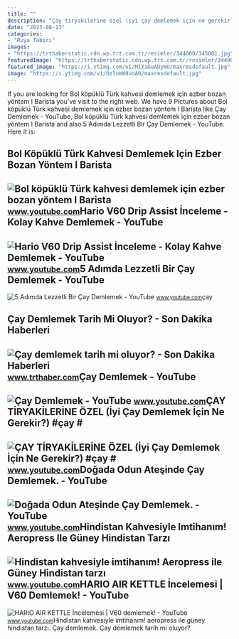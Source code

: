 ```yaml
---
title: ""
description: "Çay ti̇ryaki̇leri̇ne özel (i̇yi çay demlemek i̇çin ne gerekir?) #çay #"
date: "2023-08-13"
categories:
- "Ruya Tabiri"
images:
- "https://trthaberstatic.cdn.wp.trt.com.tr/resimler/344000/345001.jpg"
featuredImage: "https://trthaberstatic.cdn.wp.trt.com.tr/resimler/344000/345001.jpg"
featured_image: "https://i.ytimg.com/vi/MIX1GeADymU/maxresdefault.jpg"
image: "https://i.ytimg.com/vi/OzlumW8uoA0/maxresdefault.jpg"
---
```


If you are looking for Bol köpüklü Türk kahvesi demlemek için ezber bozan yöntem I Barista you've visit to the right web. We have 9 Pictures about Bol köpüklü Türk kahvesi demlemek için ezber bozan yöntem I Barista like Çay Demlemek - YouTube, Bol köpüklü Türk kahvesi demlemek için ezber bozan yöntem I Barista and also 5 Adımda Lezzetli Bir Çay Demlemek - YouTube. Here it is:

Bol Köpüklü Türk Kahvesi Demlemek Için Ezber Bozan Yöntem I Barista
-------------------------------------------------------------------

 ![Bol köpüklü Türk kahvesi demlemek için ezber bozan yöntem I Barista](https://i.ytimg.com/vi/l8Sn9Kb3CmA/maxresdefault.jpg) <small>www.youtube.com</small>Hario V60 Drip Assist İnceleme - Kolay Kahve Demlemek - YouTube
---------------------------------------------------------------

 ![Hario V60 Drip Assist İnceleme - Kolay Kahve Demlemek - YouTube](https://i.ytimg.com/vi/ih7QTNsXDhU/maxresdefault.jpg) <small>www.youtube.com</small>5 Adımda Lezzetli Bir Çay Demlemek - YouTube
--------------------------------------------

 ![5 Adımda Lezzetli Bir Çay Demlemek - YouTube](https://i.ytimg.com/vi/8-Uat0NsG5o/maxresdefault.jpg) <small>www.youtube.com</small>çay

Çay Demlemek Tarih Mi Oluyor? - Son Dakika Haberleri
----------------------------------------------------

 ![Çay demlemek tarih mi oluyor? - Son Dakika Haberleri](https://trthaberstatic.cdn.wp.trt.com.tr/resimler/344000/345001.jpg) <small>www.trthaber.com</small>Çay Demlemek - YouTube
----------------------

 ![Çay Demlemek - YouTube](https://i.ytimg.com/vi/rkNHde3jpvY/maxresdefault.jpg) <small>www.youtube.com</small>ÇAY TİRYAKİLERİNE ÖZEL (İyi Çay Demlemek İçin Ne Gerekir?) #çay #
-----------------------------------------------------------------

 ![ÇAY TİRYAKİLERİNE ÖZEL (İyi Çay Demlemek İçin Ne Gerekir?) #çay #](https://i.ytimg.com/vi/OzlumW8uoA0/maxresdefault.jpg) <small>www.youtube.com</small>Doğada Odun Ateşinde Çay Demlemek. - YouTube
--------------------------------------------

 ![Doğada Odun Ateşinde Çay Demlemek. - YouTube](https://i.ytimg.com/vi/CAIU8kDyc2U/maxresdefault.jpg) <small>www.youtube.com</small>Hindistan Kahvesiyle Imtihanım! Aeropress Ile Güney Hindistan Tarzı
-------------------------------------------------------------------

 ![Hindistan kahvesiyle imtihanım! Aeropress ile Güney Hindistan tarzı](https://i.ytimg.com/vi/fFbZmPmgFo8/maxresdefault.jpg) <small>www.youtube.com</small>HARIO AIR KETTLE İncelemesi | V60 Demlemek! - YouTube
-----------------------------------------------------

 ![HARIO AIR KETTLE İncelemesi | V60 demlemek! - YouTube](https://i.ytimg.com/vi/MIX1GeADymU/maxresdefault.jpg) <small>www.youtube.com</small>Hindistan kahvesiyle imtihanım! aeropress ile güney hindistan tarzı. Çay demlemek. Çay demlemek tarih mi oluyor?
